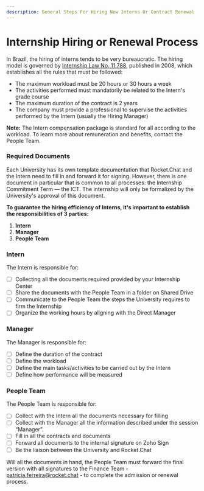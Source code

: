 ```yaml
---
description: General Steps For Hiring New Interns Or Contract Renewal
---
```


# Internship Hiring or Renewal Process

In Brazil, the hiring of interns tends to be very bureaucratic. The hiring model is governed by [Internship Law No. 11.788](http://www.planalto.gov.br/ccivil\_03/\_ato2007-2010/2008/lei/l11788.htm), published in 2008, which establishes all the rules that must be followed:

* The maximum workload must be 20 hours or 30 hours a week
* The activities performed must mandatorily be related to the Intern's grade course
* The maximum duration of the contract is 2 years
* The company must provide a professional to supervise the activities performed by the Intern (usually the Hiring Manager)

**Note:** The Intern compensation package is standard for all according to the workload. To learn more about remuneration and benefits, contact the People Team.&#x20;

### Required Documents

Each University has its own template documentation that Rocket.Chat and the Intern need to fill in and forward it for signing. However, there is one document in particular that is common to all processes: the Internship Commitment Term — the ICT.  The internship will only be formalized by the University's approval of this document.&#x20;

**To guarantee the hiring efficiency of Interns, it's important to establish the responsibilities of 3 parties:**

1. &#x20;**Intern**&#x20;
2. **Manager**
3. **People Team**

### &#x20;Intern

The Intern is responsible for:

* [ ] Collecting all the documents required provided by your Internship Center
* [ ] Share the documents with the People Team in a folder on Shared Drive
* [ ] Communicate to the People Team the steps the University requires to firm the Internship
* [ ] Organize the working hours by aligning with the Direct Manager

### Manager

The Manager is responsible for:

* [ ] Define the duration of the contract&#x20;
* [ ] Define the workload&#x20;
* [ ] Define the main tasks/activities to be carried out by the Intern
* [ ] Define how performance will be measured

### People Team

The People Team is responsible for:

* [ ] Collect with the Intern all the documents necessary for filling
* [ ] Collect with the Manager all the information described under the session “Manager”.&#x20;
* [ ] Fill in all the contracts and documents
* [ ] Forward all documents to the internal signature on Zoho Sign
* [ ] Be the liaison between the University and Rocket.Chat

Will all the documents in hand, the People Team must forward the final version with all signatures to the Finance Team - patricia.ferreira@rocket.chat - to complete the admission or renewal process.
